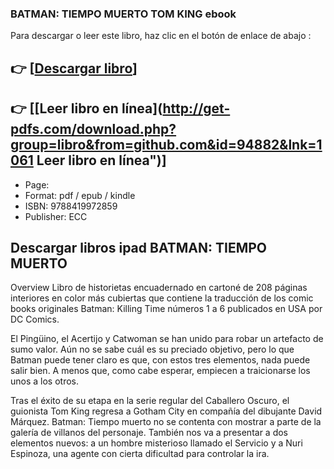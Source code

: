 ### BATMAN: TIEMPO MUERTO TOM KING ebook

Para descargar o leer este libro, haz clic en el botón de enlace de abajo :

## 👉  [**[Descargar libro](http://get-pdfs.com/download.php?group=libro&from=github.com&id=94882&lnk=1061 "Descargar libro")**]

## 👉  [**[Leer libro en línea](http://get-pdfs.com/download.php?group=libro&from=github.com&id=94882&lnk=1061 Leer libro en línea")**]




* Page: 
* Format: pdf / epub / kindle
* ISBN: 9788419972859
* Publisher: ECC

## Descargar libros ipad BATMAN: TIEMPO MUERTO

Overview
Libro de historietas encuadernado en cartoné de 208 páginas interiores en color más cubiertas que contiene la traducción de los comic books originales Batman: Killing Time números 1 a 6 publicados en USA por DC Comics.

El Pingüino, el Acertijo y Catwoman se han unido para robar un artefacto de sumo valor. Aún no se sabe cuál es su preciado objetivo, pero lo que Batman puede tener claro es que, con estos tres elementos, nada puede salir bien. A menos que, como cabe esperar, empiecen a traicionarse los unos a los otros.

Tras el éxito de su etapa en la serie regular del Caballero Oscuro, el guionista Tom King regresa a Gotham City en compañía del dibujante David Márquez. Batman: Tiempo muerto no se contenta con mostrar a parte de la galería de villanos del personaje. También nos va a presentar a dos elementos nuevos: a un hombre misterioso llamado el Servicio y a Nuri Espinoza, una agente con cierta dificultad para controlar la ira.



